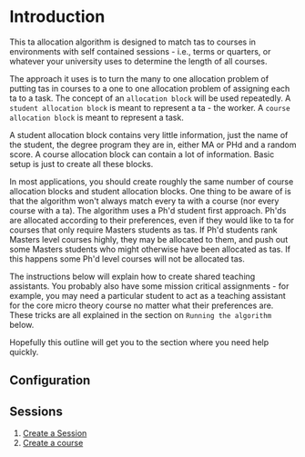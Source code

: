 # Introduction

This ta allocation algorithm is designed to match tas to courses in environments with self contained sessions - i.e., terms or quarters, or whatever your university uses to determine the length of all courses.  

The approach it uses is to turn the many to one allocation problem of putting tas in courses to a one to one allocation problem of assigning each ta to a task. The concept of an `allocation block` will be used repeatedly.  A `student allocation block` is meant to represent a ta - the worker.  A `course allocation block` is meant to represent a task.

A student allocation block contains very little information, just the name of the student, the degree program they are in, either MA or PHd and a random score. A course allocation block can contain a lot of information.  Basic setup is just to create all these blocks.

In most applications, you should create roughly the same number of course allocation blocks and student allocation blocks. One thing to be aware of is that the algorithm won't always match every ta with a course (nor every course with a ta).  The algorithm uses a Ph'd student first approach.  Ph'ds are allocated according to their preferences, even if they would like to ta for courses that only require Masters students as tas.  If Ph'd students rank Masters level courses highly, they may be allocated to them, and push out some Masters students who might otherwise have been allocated as tas.  If this happens some Ph'd level courses will not be allocated tas. 

The instructions below will explain how to create shared teaching assistants.  You probably also have some mission critical assignments - for example, you may need a particular student to act as a teaching assistant for the core micro theory course no matter what their preferences are.  These tricks are all explained in the section on `Running the algorithm` below.

Hopefully this outline will get you to the section where you need help quickly.

## Configuration

## Sessions

1. [Create a Session](sessions/session_create.md)
1. [Create a course](course_create.md)
    